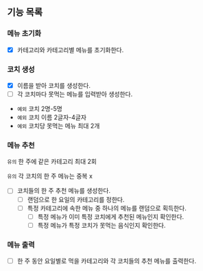 ## 기능 목록

### 메뉴 초기화
- [x] 카테고리와 카테고리별 메뉴를 초기화한다.

### 코치 생성
- [x] 이름을 받아 코치를 생성한다.
- [ ] 각 코치마다 못먹는 메뉴를 입력받아 생성한다.
- `예외` 코치 2명-5명
- `예외` 코치 이름 2글자-4글자
- `예외` 코치당 못먹는 메뉴 최대 2개

### 메뉴 추천
`유의` 한 주에 같은 카테고리 최대 2회

`유의` 각 코치의 한 주 메뉴는 중복 x
- [ ] 코치들의 한 주 추천 메뉴를 생성한다.
  - [ ] 랜덤으로 한 요일의 카테고리를 정한다.
  - [ ] 특정 카테고리에 속한 메뉴 중 하나의 메뉴를 랜덤으로 획득한다.
    - [ ] 특정 메뉴가 이미 특정 코치에게 추천된 메뉴인지 확인한다.
    - [ ] 특정 메뉴가 특정 코치가 못먹는 음식인지 확인한다.

### 메뉴 출력
- [ ] 한 주 동안 요일별로 먹을 카테고리와 각 코치들의 추천 메뉴를 출력한다.